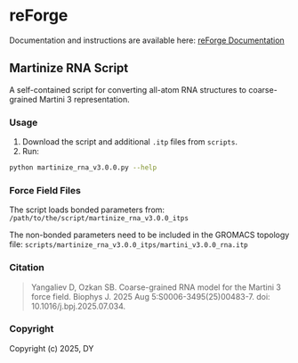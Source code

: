# reForge

Documentation and instructions are available here: [reForge Documentation](https://danyev.github.io/reForge/)

## Martinize RNA Script

A self-contained script for converting all-atom RNA structures to coarse-grained Martini 3 representation.

### Usage
1. Download the script and additional `.itp` files from `scripts`.
2. Run:
```bash
python martinize_rna_v3.0.0.py --help
```

### Force Field Files

The script loads bonded parameters from:
`/path/to/the/script/martinize_rna_v3.0.0_itps`

The non-bonded parameters need to be included in the GROMACS topology file:
`scripts/martinize_rna_v3.0.0_itps/martini_v3.0.0_rna.itp`

### Citation

> Yangaliev D, Ozkan SB. Coarse-grained RNA model for the Martini 3 force field. Biophys J. 2025 Aug 5:S0006-3495(25)00483-7. doi: 10.1016/j.bpj.2025.07.034. 

### Copyright

Copyright (c) 2025, DY
